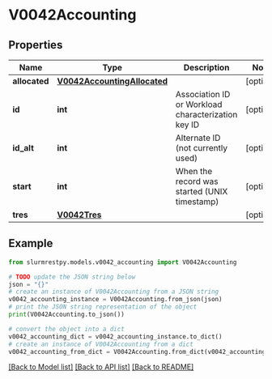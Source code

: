 # V0042Accounting


## Properties

Name | Type | Description | Notes
------------ | ------------- | ------------- | -------------
**allocated** | [**V0042AccountingAllocated**](V0042AccountingAllocated.md) |  | [optional]
**id** | **int** | Association ID or Workload characterization key ID | [optional]
**id_alt** | **int** | Alternate ID (not currently used) | [optional]
**start** | **int** | When the record was started (UNIX timestamp) | [optional]
**tres** | [**V0042Tres**](V0042Tres.md) |  | [optional]

## Example

```python
from slurmrestpy.models.v0042_accounting import V0042Accounting

# TODO update the JSON string below
json = "{}"
# create an instance of V0042Accounting from a JSON string
v0042_accounting_instance = V0042Accounting.from_json(json)
# print the JSON string representation of the object
print(V0042Accounting.to_json())

# convert the object into a dict
v0042_accounting_dict = v0042_accounting_instance.to_dict()
# create an instance of V0042Accounting from a dict
v0042_accounting_from_dict = V0042Accounting.from_dict(v0042_accounting_dict)
```
[[Back to Model list]](../README.md#documentation-for-models) [[Back to API list]](../README.md#documentation-for-api-endpoints) [[Back to README]](../README.md)


